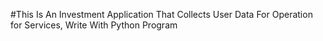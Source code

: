 #This Is An Investment Application That Collects User Data For Operation for Services, Write With Python Program
